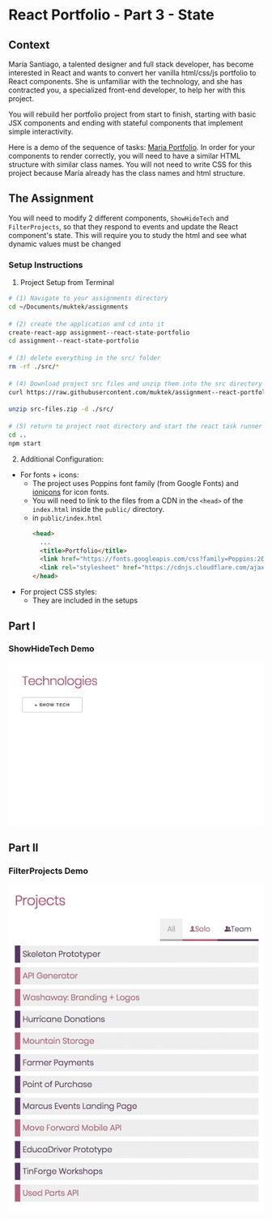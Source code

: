 # React Portfolio - Part 3 - State

## Context
María Santiago, a talented designer and full stack developer, has become interested in React and wants to convert her vanilla html/css/js portfolio to React components. She is unfamiliar with the technology, and she has contracted you, a specialized front-end developer, to help her with this project.

You will rebuild her portfolio project from start to finish, starting with basic JSX components and ending with stateful components that implement simple interactivity.

Here is a demo of the sequence of tasks: [Maria Portfolio](https://vanilla-to-react.surge.sh/). In order for your components to render correctly, you will need to have a similar HTML structure with similar class names. You will not need to write CSS for this project because María already has the class names and html structure.

## The Assignment
You will need to modify 2 different components, `ShowHideTech` and `FilterProjects`,  so that they respond to events and update the React component's state. This will require you to study the html and see what dynamic values must be changed


### Setup Instructions

1. Project Setup from Terminal
```sh
# (1) Navigate to your assignments directory
cd ~/Documents/muktek/assignments

# (2) create the application and cd into it
create-react-app assignment--react-state-portfolio
cd assignment--react-state-portfolio

# (3) delete everything in the src/ folder
rm -rf ./src/*

# (4) Download project src files and unzip them into the src directory
curl https://raw.githubusercontent.com/muktek/assignment--react-portfolio-03-state/master/src-files.zip > src-files.zip

unzip src-files.zip -d ./src/

# (5) return to project root directory and start the react task runner
cd ..
npm start
```

2. Additional Configuration:
  - For fonts + icons:
    - The project uses Poppins font family (from Google Fonts) and [ionicons](http://ionicons.com/) for icon fonts.
    - You will need to link to the files from a CDN in the `<head>` of the `index.html` inside the `public/` directory.
    - in `public/index.html`
      ```html
      <head>
        ...
        <title>Portfolio</title>
        <link href="https://fonts.googleapis.com/css?family=Poppins:200,300,400,500,600,700,800" rel="stylesheet">
        <link rel="stylesheet" href="https://cdnjs.cloudflare.com/ajax/libs/ionicons/2.0.1/css/ionicons.min.css">
      </head>
      ```
  - For project CSS styles:  
    - They are included in the setups


## Part I

### ShowHideTech Demo
![showhide](demo/showhide-demo.gif)

## Part II

### FilterProjects Demo
![filterprojects](demo/filterprojects-demo.gif)
